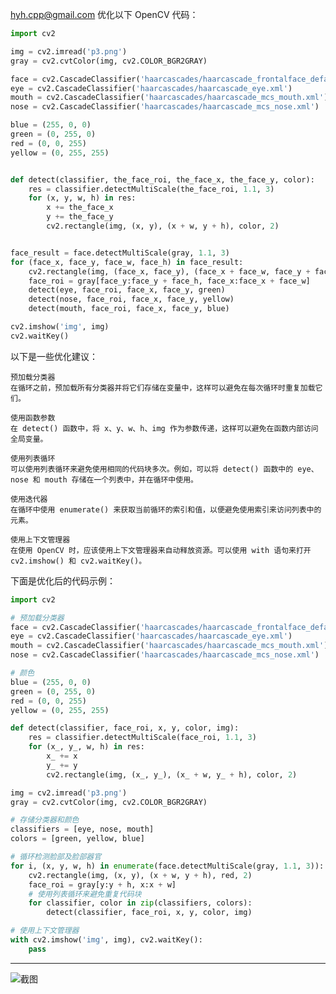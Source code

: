 hyh.cpp@gmail.com
优化以下 OpenCV 代码：

```python
import cv2

img = cv2.imread('p3.png')
gray = cv2.cvtColor(img, cv2.COLOR_BGR2GRAY)

face = cv2.CascadeClassifier('haarcascades/haarcascade_frontalface_default.xml')
eye = cv2.CascadeClassifier('haarcascades/haarcascade_eye.xml')
mouth = cv2.CascadeClassifier('haarcascades/haarcascade_mcs_mouth.xml')
nose = cv2.CascadeClassifier('haarcascades/haarcascade_mcs_nose.xml')

blue = (255, 0, 0)
green = (0, 255, 0)
red = (0, 0, 255)
yellow = (0, 255, 255)


def detect(classifier, the_face_roi, the_face_x, the_face_y, color):
    res = classifier.detectMultiScale(the_face_roi, 1.1, 3)
    for (x, y, w, h) in res:
        x += the_face_x
        y += the_face_y
        cv2.rectangle(img, (x, y), (x + w, y + h), color, 2)


face_result = face.detectMultiScale(gray, 1.1, 3)
for (face_x, face_y, face_w, face_h) in face_result:
    cv2.rectangle(img, (face_x, face_y), (face_x + face_w, face_y + face_h), red, 2)
    face_roi = gray[face_y:face_y + face_h, face_x:face_x + face_w]
    detect(eye, face_roi, face_x, face_y, green)
    detect(nose, face_roi, face_x, face_y, yellow)
    detect(mouth, face_roi, face_x, face_y, blue)

cv2.imshow('img', img)
cv2.waitKey()
```

以下是一些优化建议：

    预加载分类器
    在循环之前，预加载所有分类器并将它们存储在变量中，这样可以避免在每次循环时重复加载它们。

    使用函数参数
    在 detect() 函数中，将 x、y、w、h、img 作为参数传递，这样可以避免在函数内部访问全局变量。

    使用列表循环
    可以使用列表循环来避免使用相同的代码块多次。例如，可以将 detect() 函数中的 eye、nose 和 mouth 存储在一个列表中，并在循环中使用。

    使用迭代器
    在循环中使用 enumerate() 来获取当前循环的索引和值，以便避免使用索引来访问列表中的元素。

    使用上下文管理器
    在使用 OpenCV 时，应该使用上下文管理器来自动释放资源。可以使用 with 语句来打开 cv2.imshow() 和 cv2.waitKey()。

下面是优化后的代码示例：

```python
import cv2

# 预加载分类器
face = cv2.CascadeClassifier('haarcascades/haarcascade_frontalface_default.xml')
eye = cv2.CascadeClassifier('haarcascades/haarcascade_eye.xml')
mouth = cv2.CascadeClassifier('haarcascades/haarcascade_mcs_mouth.xml')
nose = cv2.CascadeClassifier('haarcascades/haarcascade_mcs_nose.xml')

# 颜色
blue = (255, 0, 0)
green = (0, 255, 0)
red = (0, 0, 255)
yellow = (0, 255, 255)

def detect(classifier, face_roi, x, y, color, img):
    res = classifier.detectMultiScale(face_roi, 1.1, 3)
    for (x_, y_, w, h) in res:
        x_ += x
        y_ += y
        cv2.rectangle(img, (x_, y_), (x_ + w, y_ + h), color, 2)

img = cv2.imread('p3.png')
gray = cv2.cvtColor(img, cv2.COLOR_BGR2GRAY)

# 存储分类器和颜色
classifiers = [eye, nose, mouth]
colors = [green, yellow, blue]

# 循环检测脸部及脸部器官
for i, (x, y, w, h) in enumerate(face.detectMultiScale(gray, 1.1, 3)):
    cv2.rectangle(img, (x, y), (x + w, y + h), red, 2)
    face_roi = gray[y:y + h, x:x + w]
    # 使用列表循环来避免重复代码块
    for classifier, color in zip(classifiers, colors):
        detect(classifier, face_roi, x, y, color, img)

# 使用上下文管理器
with cv2.imshow('img', img), cv2.waitKey():
    pass
```

---

![截图](https://cdn.jsdelivr.net/gh/hyh19/image2@master/915db235af3b6553345ef6b94c2b98df2be785a058a84c54a250b5a34651ebe5.png)
